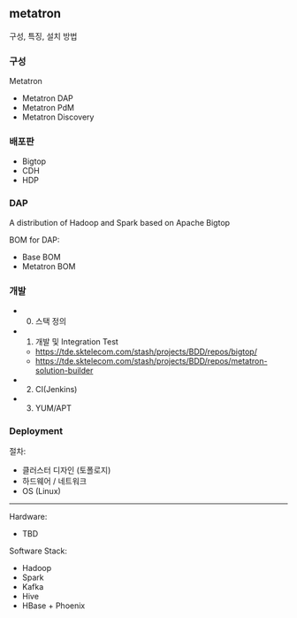## metatron
구성, 특징, 설치 방법

### 구성
Metatron
- Metatron DAP
- Metatron PdM
- Metatron Discovery

### 배포판
- Bigtop
- CDH
- HDP

### DAP
A distribution of Hadoop and Spark based on Apache Bigtop

BOM for DAP:
- Base BOM
- Metatron BOM

### 개발
- 0. 스택 정의
- 1. 개발 및 Integration Test 
  * https://tde.sktelecom.com/stash/projects/BDD/repos/bigtop/
  * https://tde.sktelecom.com/stash/projects/BDD/repos/metatron-solution-builder
- 2. CI(Jenkins)
- 3. YUM/APT

### Deployment
절차:
- 클러스터 디자인 (토폴로지)
- 하드웨어 / 네트워크
- OS (Linux)


----

Hardware:
- TBD

Software Stack:
- Hadoop
- Spark
- Kafka
- Hive
- HBase + Phoenix